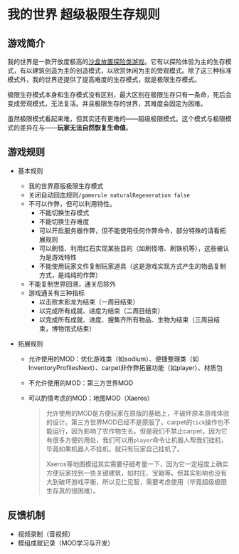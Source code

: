 # 我的世界 超级极限生存规则

## 游戏简介

我的世界是一款开放度极高的<u>沙盒放置探险类游戏</u>。它有以探险体验为主的生存模式，有以建筑创造为主的创造模式，以欣赏休闲为主的旁观模式。除了这三种标准模式外，我的世界还提供了提高难度的生存模式，就是极限生存模式。

极限生存模式本身和生存模式没有区别，最大区别在极限生存只有一条命，死后会变成旁观模式，无法复活。并且极限生存的世界，其难度会固定为困难。

虽然极限模式看起来难，但其实还有更难的——超级极限模式。这个模式与极限模式的差异在与——**玩家无法自然恢复生命值**。

## 游戏规则

- 基本规则

  - 我的世界原版极限生存模式
  - 关闭自动回血规则`/gamerule naturalRegeneration false`
  - 不可以作弊，但可以利用特性。
    - 不能切换生存模式
    - 不能切换生存难度
    - 可以开启服务器作弊，但不能使用任何作弊命令，部分特殊的请看拓展规则
    - 可以刷怪、利用红石实现某些目的（如刷怪塔、刷铁机等），这些被认为是游戏特性
    - 不能使用玩家文件复制玩家道具（这是游戏实现方式产生的物品复制方式，是纯纯的作弊）
  - 不能复制世界回溯，通关后除外
  - 游戏通关有三种指标
    - 以击败末影龙为结束（一周目结束）
    - 以完成所有成就、进度为结束（二周目结束）
    - 以完成所有成就、进度、搜集齐所有物品、生物为结束（三周目结束，博物馆式结束）

- 拓展规则

  - 允许使用的MOD：优化游戏类（如sodium）、便捷整理类（如InventoryProfilesNext）、carpet非作弊拓展功能（如player）、材质包

  - 不允许使用的MOD：第三方世界MOD

  - 可以酌情考虑的MOD：地图MOD（Xaeros）

    > 允许使用的MOD是方便玩家在原版的基础上，不破坏原本游戏体验的设计。第三方世界MOD已经不是原版了。carpet的`tick`操作也不能运行，因为影响了农作物生长。但是我们不禁止carpet，因为它有很多方便的用处，我们可以用`player`命令让机器人帮我们挂机，毕竟如果机器人不挂机，就只有玩家自己挂机了。
    >
    > Xaeros等地图模组其实需要仔细考量一下，因为它一定程度上确实方便玩家找到一些关键建筑，如村庄、宝箱等。但其实影响也没有大到破坏游戏平衡，所以见仁见智，需要考虑使用（毕竟超级极限生存真的很困难）。

## 反馈机制

- 视频录制（音视频）
- 模组成就记录（MOD学习与开发）

